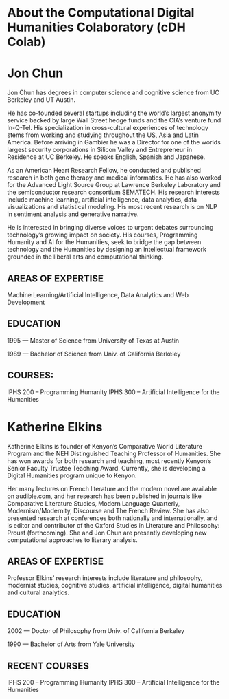 # About the Computational Digital Humanities Colaboratory (cDH Colab)

# **Jon Chun**

Jon Chun has degrees in computer science and cognitive science from UC Berkeley and UT Austin.

He has co-founded several startups including the world’s largest anonymity service backed by large Wall Street hedge funds and the CIA’s venture fund In-Q-Tel. His specialization in cross-cultural experiences of technology stems from working and studying throughout the US, Asia and Latin America. Before arriving in Gambier he was a Director for one of the worlds largest security corporations in Silicon Valley and Entrepreneur in Residence at UC Berkeley. He speaks English, Spanish and Japanese.

As an American Heart Research Fellow, he conducted and published research in both gene therapy and medical informatics.  He has also worked for the Advanced Light Source Group at Lawrence Berkeley Laboratory and the semiconductor research consortium SEMATECH.  His research interests include machine learning, artificial intelligence, data analytics, data visualizations and statistical modeling. His most recent research is on NLP in sentiment analysis and generative narrative.

He is interested in bringing diverse voices to urgent debates surrounding technology’s growing impact on society. His courses, Programming Humanity and AI for the Humanities, seek to bridge the gap between technology and the Humanities by designing an intellectual framework grounded in the liberal arts and computational thinking.

## AREAS OF EXPERTISE
Machine Learning/Artificial Intelligence, Data Analytics and Web Development

## EDUCATION
1995 — Master of Science from University of Texas at Austin

1989 — Bachelor of Science from Univ. of California Berkeley

## COURSES:
IPHS 200 – Programming Humanity IPHS 300 – Artificial Intelligence for the Humanities



# **Katherine Elkins**

Katherine Elkins is founder of Kenyon’s Comparative World Literature Program and the NEH Distinguished Teaching Professor of Humanities. She has won awards for both research and teaching, most recently Kenyon’s Senior Faculty Trustee Teaching Award. Currently, she is developing a Digital Humanities program unique to Kenyon.

Her many lectures on French literature and the modern novel are available on audible.com, and her research has been published in journals like Comparative Literature Studies, Modern Language Quarterly, Modernism/Modernity, Discourse and The French Review. She has also presented research at conferences both nationally and internationally, and is editor and contributor of the Oxford Studies in Literature and Philosophy: Proust (forthcoming). She and Jon Chun are presently developing new computational approaches to literary analysis.

## AREAS OF EXPERTISE
Professor Elkins’ research interests include literature and philosophy, modernist studies, cognitive studies, artificial intelligence, digital humanities and cultural analytics.

## EDUCATION
2002 — Doctor of Philosophy from Univ. of California Berkeley

1990 — Bachelor of Arts from Yale University

## RECENT COURSES
IPHS 200 – Programming Humanity IPHS 300 – Artificial Intelligence for the Humanities
